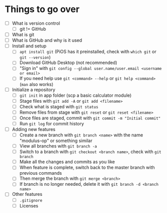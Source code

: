 # Things to go over

- [ ] What is version control
  - [ ] git != GitHub
- [ ] What is git
- [ ] What is GitHub and why is it used
- [ ] Install and setup
  - [ ] `apt install git` (PiOS has it preinstalled, check with `which git` or `git --version`)
  - [ ] Download GitHub Desktop (not recommended)
  - [ ] "Sign in" with `git config --global user.name/user.email <username or email>`
  - [ ] If you need help use `git <command> --help` or `git help <command>` (`man` also works)
- [ ] Initialize a repository
  - [ ] `git init` in app folder (scp a basic calculator module)
  - [ ] Stage files with `git add -A` or `git add <filename>`
  - [ ] Check what is staged with `git status`
  - [ ] Remove files from stage with `git reset` or `git reset <filename>`
  - [ ] Once files are staged, commit with `git commit -m "Initial commit"`
  - [ ] Run `git log` for commit history
- [ ] Adding new features
  - [ ] Create a new branch with `git branch <name>` with the name "modulus-op" or something similar
  - [ ] View all branches with `git branch -a`
  - [ ] Switch to a branch with `git checkout <branch name>`, check with `git branch`
  - [ ] Make all the changes and commits as you like
  - [ ] When feature is complete, switch back to the master branch with previous commands
  - [ ] Then merge the branch with `git merge <branch>`
  - [ ] If branch is no longer needed, delete it with `git branch -d <branch name>`
- [ ] Other features
  - [ ] `.gitignore`
  - [ ] Licenses
